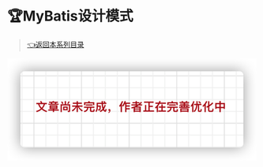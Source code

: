 # 🏆MyBatis设计模式

> [👈返回本系列目录](/blog/backend_developer/mybatis/description.md)


![image-20211006120850981](../../../_media/img/image-20211006120850981.png)
